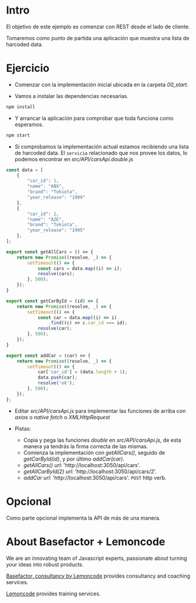 # Intro

El objetivo de este ejemplo es comenzar con REST desde el lado de cliente.

Tomaremos como punto de partida una aplicación que muestra una lista de harcoded data.

# Ejercicio

- Comenzar con la implementación inicial ubicada en la carpeta *00_start*.

- Vamos a instalar las dependencias necesarias.

```bash
npm install
```

- Y arrancar la aplicación para comprobar que toda funciona como esperamos.

```bash
npm start
```

- Si comprobamos la implementación actual estamos recibiendo una lista de harcoded data. El `servicio` relacionado que nos provee los datos, lo podemos encontrar en _src/API/carsApi.double.js_

```javascript
const data = [
    {
        "car_id": 1,
        "name": "ABX",
        "brand": "Tokiota",
        "year_release": "1999"
    },
    {
        "car_id": 2,
        "name": "AZE",
        "brand": "Tokiota",
        "year_release": "1995"
    },
];

export const getAllCars = () => {
    return new Promise((resolve, _) => {
        setTimeout(() => {
            const cars = data.map((i) => i);
            resolve(cars);
        }, 500);
    });
}

export const getCarById = (id) => {
    return new Promise((resolve, _) => {
        setTimeout(() => {
            const car = data.map((i) => i)
                .find((c) => c.car_id === id);
            resolve(car);
        }, 500);
    });
}

export const addCar = (car) => {
    return new Promise((resolve, _) => {
        setTimeout(() => {
            car['car_id'] = (data.length + 1);
            data.push(car);
            resolve('ok');
        }, 500);
    }); 
};
```

- Editar _src/API/carsApi.js_ para implementar las funciones de arriba con _axios_ o _native fetch_ o _XMLHttpRequest_


- Pistas:

  - Copia y pega las funciones _double_ en _src/API/carsApi.js_, de esta manera ya tendrás la firma correcta de las mismas.
  - Comienza la implementación con _getAllCars()_, seguido de _getCarById(id)_, y por último _addCar(car)_.
  - _getAllCars() url_: 'http://localhost:3050/api/cars'.
  - _getAllCarById(2) url_: 'http://localhost:3050/api/cars/2'.
  - _addCar url_: 'http://localhost:3050/api/cars'. `POST` http verb.

# Opcional

Como parte opcional implementa la API de más de una manera.

# About Basefactor + Lemoncode

We are an innovating team of Javascript experts, passionate about turning your ideas into robust products.

[Basefactor, consultancy by Lemoncode](http://www.basefactor.com) provides consultancy and coaching services.

[Lemoncode](http://lemoncode.net/services/en/#en-home) provides training services.